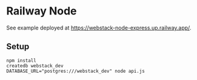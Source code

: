 # Railway Node

See example deployed at
<https://webstack-node-express.up.railway.app/>.

## Setup

```
npm install
createdb webstack_dev
DATABASE_URL="postgres:///webstack_dev" node api.js
```
